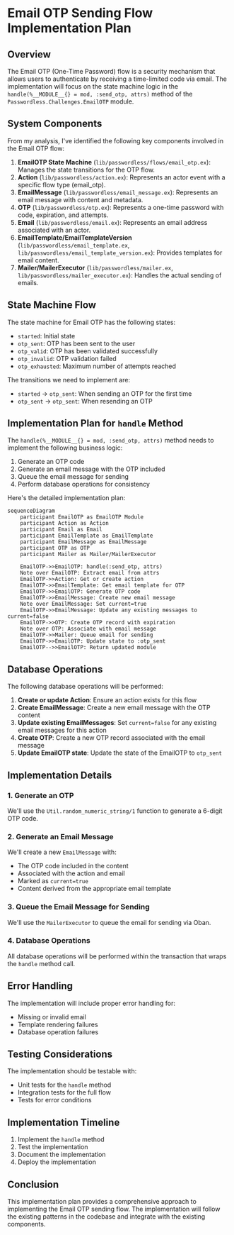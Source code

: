 # Email OTP Sending Flow Implementation Plan

## Overview

The Email OTP (One-Time Password) flow is a security mechanism that allows users to authenticate by receiving a time-limited code via email. The implementation will focus on the state machine logic in the `handle(%__MODULE__{} = mod, :send_otp, attrs)` method of the `Passwordless.Challenges.EmailOTP` module.

## System Components

From my analysis, I've identified the following key components involved in the Email OTP flow:

1. **EmailOTP State Machine** (`lib/passwordless/flows/email_otp.ex`): Manages the state transitions for the OTP flow.
2. **Action** (`lib/passwordless/action.ex`): Represents an actor event with a specific flow type (email_otp).
3. **EmailMessage** (`lib/passwordless/email_message.ex`): Represents an email message with content and metadata.
4. **OTP** (`lib/passwordless/otp.ex`): Represents a one-time password with code, expiration, and attempts.
5. **Email** (`lib/passwordless/email.ex`): Represents an email address associated with an actor.
6. **EmailTemplate/EmailTemplateVersion** (`lib/passwordless/email_template.ex`, `lib/passwordless/email_template_version.ex`): Provides templates for email content.
7. **Mailer/MailerExecutor** (`lib/passwordless/mailer.ex`, `lib/passwordless/mailer_executor.ex`): Handles the actual sending of emails.

## State Machine Flow

The state machine for Email OTP has the following states:

- `started`: Initial state
- `otp_sent`: OTP has been sent to the user
- `otp_valid`: OTP has been validated successfully
- `otp_invalid`: OTP validation failed
- `otp_exhausted`: Maximum number of attempts reached

The transitions we need to implement are:

- `started` → `otp_sent`: When sending an OTP for the first time
- `otp_sent` → `otp_sent`: When resending an OTP

## Implementation Plan for `handle` Method

The `handle(%__MODULE__{} = mod, :send_otp, attrs)` method needs to implement the following business logic:

1. Generate an OTP code
2. Generate an email message with the OTP included
3. Queue the email message for sending
4. Perform database operations for consistency

Here's the detailed implementation plan:

```mermaid
sequenceDiagram
    participant EmailOTP as EmailOTP Module
    participant Action as Action
    participant Email as Email
    participant EmailTemplate as EmailTemplate
    participant EmailMessage as EmailMessage
    participant OTP as OTP
    participant Mailer as Mailer/MailerExecutor

    EmailOTP->>EmailOTP: handle(:send_otp, attrs)
    Note over EmailOTP: Extract email from attrs
    EmailOTP->>Action: Get or create action
    EmailOTP->>EmailTemplate: Get email template for OTP
    EmailOTP->>EmailOTP: Generate OTP code
    EmailOTP->>EmailMessage: Create new email message
    Note over EmailMessage: Set current=true
    EmailOTP->>EmailMessage: Update any existing messages to current=false
    EmailOTP->>OTP: Create OTP record with expiration
    Note over OTP: Associate with email message
    EmailOTP->>Mailer: Queue email for sending
    EmailOTP->>EmailOTP: Update state to :otp_sent
    EmailOTP-->>EmailOTP: Return updated module
```

## Database Operations

The following database operations will be performed:

1. **Create or update Action**: Ensure an action exists for this flow
2. **Create EmailMessage**: Create a new email message with the OTP content
3. **Update existing EmailMessages**: Set `current=false` for any existing email messages for this action
4. **Create OTP**: Create a new OTP record associated with the email message
5. **Update EmailOTP state**: Update the state of the EmailOTP to `otp_sent`

## Implementation Details

### 1. Generate an OTP

We'll use the `Util.random_numeric_string/1` function to generate a 6-digit OTP code.

### 2. Generate an Email Message

We'll create a new `EmailMessage` with:

- The OTP code included in the content
- Associated with the action and email
- Marked as `current=true`
- Content derived from the appropriate email template

### 3. Queue the Email Message for Sending

We'll use the `MailerExecutor` to queue the email for sending via Oban.

### 4. Database Operations

All database operations will be performed within the transaction that wraps the `handle` method call.

## Error Handling

The implementation will include proper error handling for:

- Missing or invalid email
- Template rendering failures
- Database operation failures

## Testing Considerations

The implementation should be testable with:

- Unit tests for the `handle` method
- Integration tests for the full flow
- Tests for error conditions

## Implementation Timeline

1. Implement the `handle` method
2. Test the implementation
3. Document the implementation
4. Deploy the implementation

## Conclusion

This implementation plan provides a comprehensive approach to implementing the Email OTP sending flow. The implementation will follow the existing patterns in the codebase and integrate with the existing components.
